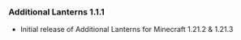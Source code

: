 ### Additional Lanterns 1.1.1
- Initial release of Additional Lanterns for Minecraft 1.21.2 & 1.21.3
